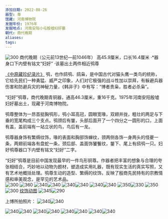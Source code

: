 ```yaml
---
添加日期: 2022-08-26
器型: 尊
馆藏: 河南博物院
发掘年份: 1976年
发掘地点: 河南安阳小屯殷墟妇好墓
朝代: 商代晚期
aliases: 
tags:
---
```



![300](https://mmbiz.qpic.cn/mmbiz_jpg/g3IIJdxYFMkfA6Y8ZlD0pNoFqhZdyMzXVLbKibJU3selmZdlt9aS7GfSDZo8NZCIYKJ8hqdvE9Y0LwFKZUqlGhw/640?wx_fmt=jpeg&wxfrom=5&wx_lazy=1&wx_co=1)
商代晚期（公元前13世纪—前1046年）
高45.9厘米，口长16.4厘米
·*器身口下内壁有铭文“妇好”
·该墓出土两件相近鸮尊

[《中原藏珍纪录片》](https://mp.weixin.qq.com/s/j3dAB1r_ctOgPS0EA05Yyw)
鸮，也作鸱鸮、鸱枭，是中国古代对猫头鹰一类鸟的统称，它给先民们一种勇猛、威严之印象，人们对它极强的战斗性加以崇拜，有躲避兵器伤害和防避兵灾的神秘力量，《韩非子》中有写：“博者贵枭，胜者必杀枭”。

“妇好”鸮尊，商代晚期青铜器，通高46.3厘米，重16千克。1975年河南安阳殷墟妇好墓出土，现藏于河南博物院。

鸮尊整体为一昂首挺胸鸮形，鸮小耳高冠，圆眼宽喙，双翅并拢，粗壮的两足与下垂的宽尾构成三个支点。鸮颈后有鋬，头部后面开了一个四分之一圆形的口，上面有盖，盖前端有一站立状的鸟，鸟后有一龙。

鸮尊器身饰有繁缛纹饰，喙的表面和胸部饰蝉纹，颈两侧各饰一身两头的怪夔一条，两翅前端各有盘蛇一条，颈后部、盖面饰饕餮纹，鋬下、尾上有鸱鸮一只。妇好鸮尊器口下内壁有铭文“妇好”二字。  

“妇好”鸮尊是目前中国发现最早的一件鸟形铜尊。作器者把丰富的想象与合理的夸张相结合，巧妙地以动物为题材，塑造成实用礼器，既有现实生活的真实写照，又有艺术地概括处理。鸮尊生动的造型、繁缛的纹饰，反映了殷商先民特有的宗教情感和审美观念，是罕见的艺术品。  
![300](https://mmbiz.qpic.cn/mmbiz_jpg/g3IIJdxYFMkfA6Y8ZlD0pNoFqhZdyMzXQiaKX16RzJCrhbLdqibDDkFXnGd9c9RBtQJNuicibVc6PmJYTCSduuvZnA/640?wx_fmt=jpeg&wxfrom=5&wx_lazy=1&wx_co=1) ![360](https://raw.githubusercontent.com/ak11ci/sunxijiu/main/raw/e6c9d24egy1h59jig9k9sj21c00u0wki.jpg)
![340](https://tva1.sinaimg.cn/large/e6c9d24egy1h59jibremaj21c00u0jx7.jpg)![340](https://raw.githubusercontent.com/ak11ci/sunxijiu/main/raw/e6c9d24egy1h59ji7j6z7j21c00u0whl.jpg)
![340](https://tva1.sinaimg.cn/large/e6c9d24egy1h59ji3yjuqj21c00u0n0w.jpg)![340](https://raw.githubusercontent.com/ak11ci/sunxijiu/main/raw/e6c9d24egy1h59ji04lk8j21c00u0q6w.jpg)
![340](https://tva1.sinaimg.cn/large/e6c9d24egy1h59jhwbs5cj21c00u044k.jpg)![340](https://raw.githubusercontent.com/ak11ci/sunxijiu/main/raw/e6c9d24egy1h59jhrsm1zj21c00u0wmf.jpg)
![350](https://tva1.sinaimg.cn/large/e6c9d24egy1h59jhlc82dj21c00u0dk3.jpg)![330](https://raw.githubusercontent.com/ak11ci/sunxijiu/main/raw/e6c9d24egy1h6iyb29wldj21hc0u0goi.jpg)
![350](https://tva1.sinaimg.cn/large/e6c9d24egy1h59jmz2gg5j20zu0jg778.jpg) ![300](https://raw.githubusercontent.com/ak11ci/sunxijiu/main/raw/e6c9d24egy1h59jp3t0c5j21c00u0432.jpg)
[纹饰动图](https://g.us.sinaimg.cn/o0/VMU8L4l3lx07YunATtIk0104120017nl0E010.mp4?ssig=yxBV%2F%2BDqvK&Expires=1660883228&KID=unistore,video)
![345](https://tva1.sinaimg.cn/large/e6c9d24egy1h5bxpny2isj20qg0tqjwy.jpg)![290](https://raw.githubusercontent.com/ak11ci/sunxijiu/main/raw/006y8mN6gy1h6vlmh0xa7j30u0140juv.jpg)

上博所拍照片：
![340](https://tva1.sinaimg.cn/large/006y8mN6gy1h6vlmock5mj30u01407f7.jpg)![340](https://raw.githubusercontent.com/ak11ci/sunxijiu/main/raw/006y8mN6gy1h6vlmg37j2j30u0140tg3.jpg)

![340](https://tva1.sinaimg.cn/large/006y8mN6gy1h6vlmmi6s2j31e90u0gnb.jpg)![340](https://raw.githubusercontent.com/ak11ci/sunxijiu/main/raw/006y8mN6gy1h6vlmm1ck3j31400u0acs.jpg)
![340](https://tva1.sinaimg.cn/large/006y8mN6gy1h6vlmlcoddj31400u0dta.jpg)![340](https://raw.githubusercontent.com/ak11ci/sunxijiu/main/raw/006y8mN6gy1h6vlmkl72wj31400u0n2v.jpg)
![340](https://tva1.sinaimg.cn/large/006y8mN6gy1h6vlmjui4tj30u0140n2p.jpg)![340](https://raw.githubusercontent.com/ak11ci/sunxijiu/main/raw/006y8mN6gy1h6vlmnetm8j30u0140jv8.jpg)
![340](https://tva1.sinaimg.cn/large/006y8mN6gy1h6vlmiytgpj30u0140105.jpg)![340](https://raw.githubusercontent.com/ak11ci/sunxijiu/main/raw/006y8mN6gy1h6vlmi5zsuj30u0140jwq.jpg)
